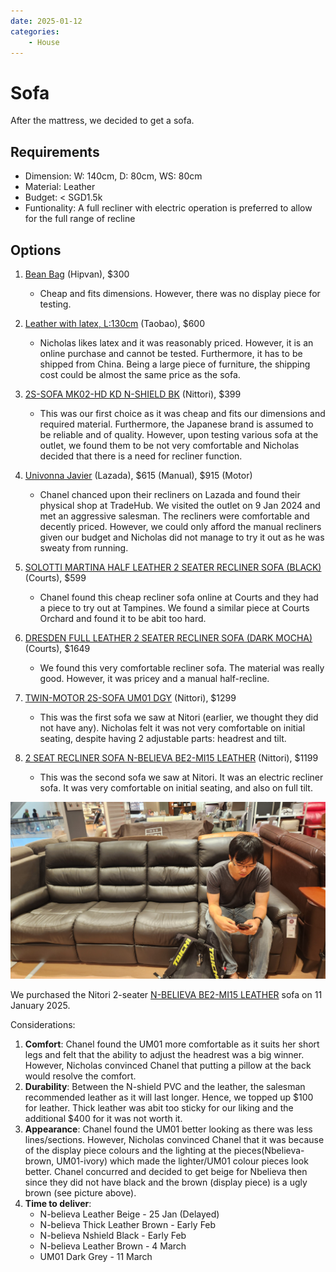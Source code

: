 ```yaml
---
date: 2025-01-12
categories:
    - House
---
```


# Sofa

After the mattress, we decided to get a sofa.

<!-- more -->

## Requirements

-   Dimension: W: 140cm, D: 80cm, WS: 80cm
-   Material: Leather
-   Budget: < SGD1.5k
-   Funtionality: A full recliner with electric operation is preferred to allow for the full range of recline

## Options

1.  [Bean Bag][bean-bag] (Hipvan), $300

    -   Cheap and fits dimensions. However, there was no display piece for testing.

2.  [Leather with latex, L:130cm][leather-latex] (Taobao), $600

    -   Nicholas likes latex and it was reasonably priced. However, it is an online purchase and cannot be tested. Furthermore, it has to be shipped from China. Being a large piece of furniture, the shipping cost could be almost the same price as the sofa.

3.  [2S-SOFA MK02-HD KD N-SHIELD BK][nitori-sofa] (Nittori), $399

    -   This was our first choice as it was cheap and fits our dimensions and required material. Furthermore, the Japanese brand is assumed to be reliable and of quality. However, upon testing various sofa at the outlet, we found them to be not very comfortable and Nicholas decided that there is a need for recliner function.

4.  [Univonna Javier][univonna-javier] (Lazada), $615 (Manual), $915 (Motor)

    -   Chanel chanced upon their recliners on Lazada and found their physical shop at TradeHub. We visited the outlet on 9 Jan 2024 and met an aggressive salesman. The recliners were comfortable and decently priced. However, we could only afford the manual recliners given our budget and Nicholas did not manage to try it out as he was sweaty from running.

5.  [SOLOTTI MARTINA HALF LEATHER 2 SEATER RECLINER SOFA (BLACK)][solotti-martina] (Courts), $599

    -   Chanel found this cheap recliner sofa online at Courts and they had a piece to try out at Tampines. We found a similar piece at Courts Orchard and found it to be abit too hard.

6.  [DRESDEN FULL LEATHER 2 SEATER RECLINER SOFA (DARK MOCHA)][dresden-sofa] (Courts), $1649

    -   We found this very comfortable recliner sofa. The material was really good. However, it was pricey and a manual half-recline.

7.  [TWIN-MOTOR 2S-SOFA UM01 DGY][twin-motor-sofa] (Nittori), $1299

    -   This was the first sofa we saw at Nitori (earlier, we thought they did not have any). Nicholas felt it was not very comfortable on initial seating, despite having 2 adjustable parts: headrest and tilt.

8.  [2 SEAT RECLINER SOFA N-BELIEVA BE2-MI15 LEATHER][nitori-recliner] (Nittori), $1199

    -   This was the second sofa we saw at Nitori. It was an electric recliner sofa. It was very comfortable on initial seating, and also on full tilt.

![](../../static/blog/2025-01-12/nitori_nbelieva.jpg)

We purchased the Nitori 2-seater [N-BELIEVA BE2-MI15 LEATHER][nitori-recliner] sofa on 11 January 2025.

Considerations:
1. **Comfort**: Chanel found the UM01 more comfortable as it suits her short legs and felt that the ability to adjust the headrest was a big winner. However, Nicholas convinced Chanel that putting a pillow at the back would resolve the comfort.
2. **Durability**: Between the N-shield PVC and the leather, the salesman recommended leather as it will last longer. Hence, we topped up $100 for leather. Thick leather was abit too sticky for our liking and the additional $400 for it was not worth it.
3. **Appearance**: Chanel found the UM01 better looking as there was less lines/sections. However, Nicholas convinced Chanel that it was because of the display piece colours and the lighting at the pieces(Nbelieva-brown, UM01-ivory) which made the lighter/UM01 colour pieces look better. Chanel concurred and decided to get beige for Nbelieva then since they did not have black and the brown (display piece) is a ugly brown (see picture above).
4. **Time to deliver**:
    - N-believa Leather Beige - 25 Jan (Delayed)
    - N-believa Thick Leather Brown - Early Feb
    - N-believa Nshield Black - Early Feb
    - N-believa Leather Brown - 4 March
    - UM01 Dark Grey - 11 March

[bean-bag]: https://www.hipvan.com/products/bowen-bean-bag-sofa
[leather-latex]: https://e.tb.cn/h.T7viWG1onqvLL8w?tk=wAJcebjcEKe
[nitori-sofa]: https://www.nitori.com.sg/collections/2seater-sofas/products/2s-sofa-mk02-hd-kd-n-shield-bk
[univonna-javier]: https://www.lazada.sg/products/univona-javier-2-seater-recliner-sofa-synthetic-leather-free-delivery-free-assembly-i6366730-s21045137676.html?
[solotti-martina]: https://www.courts.com.sg/solotti-martina-2rr-m-seater-hl-black-half-leather-sofa-ip184630
[dresden-sofa]: https://www.courts.com.sg/dresden-2rr-seater-fl-dk-mocha-full-leather-recliner-sofa-ip180785
[twin-motor-sofa]: https://www.nitori.com.sg/products/twin-motor-2s-sofa-um01-dgy
[nitori-recliner]: https://www.nitori.com.sg/products/2-seat-recliner-sofa-n-believa-be2-mi15-leather
